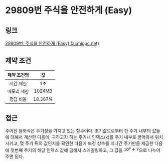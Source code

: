 # 29809번 주식을 안전하게 (Easy)

## 링크

[29809번: 주식을 안전하게 (Easy) (acmicpc.net)](https://www.acmicpc.net/problem/29809)

## 제약 조건

| 제약 조건명 |   값    |
| :---------: | :-----: |
|  시간 제한  |   1초   |
| 메모리 제한 | 1024MB  |
|  정답 비율  | 18.367% |

## 접근

주어진 점화식은 주기성을 가지고 있는 함수이다. 초기값으로부터 한 주기 내부의 값들에 대해서 계산한 다음에, 구하고자 하는 주기내 인덱스(k)를 주기 내부로 끌어와서 위치시키고, 몇 주기 뒤의 값인지를 확인한 다음에 보정 상수를 지나간 주기만큼 제곱한 다음에 첫번쨰 주기의 해당 인덱스 값에 곱해서 스케일링하고, 그 값을 ![img](./assets/clip_image002-1724335045613-1.png)으로 나누어주면 된다.

